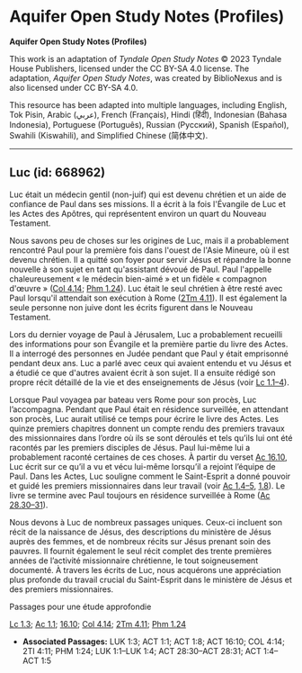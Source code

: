 # Aquifer Open Study Notes (Profiles)

**Aquifer Open Study Notes (Profiles)**

This work is an adaptation of *Tyndale Open Study Notes* © 2023 Tyndale House Publishers, licensed under the CC BY\-SA 4\.0 license. The adaptation, *Aquifer Open Study Notes*, was created by BiblioNexus and is also licensed under CC BY\-SA 4\.0\.

This resource has been adapted into multiple languages, including English, Tok Pisin, Arabic (عربي), French (Français), Hindi (हिंदी), Indonesian (Bahasa Indonesia), Portuguese (Português), Russian (Русский), Spanish (Español), Swahili (Kiswahili), and Simplified Chinese (简体中文).



--------------------------------

## Luc (id: 668962)

Luc était un médecin gentil (non\-juif) qui est devenu chrétien et un aide de confiance de Paul dans ses missions. Il a écrit à la fois l'Évangile de Luc et les Actes des Apôtres, qui représentent environ un quart du Nouveau Testament.

Nous savons peu de choses sur les origines de Luc, mais il a probablement rencontré Paul pour la première fois dans l'ouest de l'Asie Mineure, où il est devenu chrétien. Il a quitté son foyer pour servir Jésus et répandre la bonne nouvelle à son sujet en tant qu'assistant dévoué de Paul. Paul l'appelle chaleureusement « le médecin bien\-aimé » et un fidèle « compagnon d'œuvre » ([Col 4\.14](https://ref.ly/Col4:14); [Phm 1\.24](https://ref.ly/Phlm1:24)). Luc était le seul chrétien à être resté avec Paul lorsqu'il attendait son exécution à Rome ([2Tm 4\.11](https://ref.ly/2Tim4:11)). Il est également la seule personne non juive dont les écrits figurent dans le Nouveau Testament.

Lors du dernier voyage de Paul à Jérusalem, Luc a probablement recueilli des informations pour son Évangile et la première partie du livre des Actes. Il a interrogé des personnes en Judée pendant que Paul y était emprisonné pendant deux ans. Luc a parlé avec ceux qui avaient entendu et vu Jésus et a étudié ce que d'autres avaient écrit à son sujet. Il a ensuite rédigé son propre récit détaillé de la vie et des enseignements de Jésus (voir [Lc 1\.1–4](https://ref.ly/Luke1:1-Luke1:4)).

Lorsque Paul voyagea par bateau vers Rome pour son procès, Luc l’accompagna. Pendant que Paul était en résidence surveillée, en attendant son procès, Luc aurait utilisé ce temps pour écrire le livre des Actes. Les quinze premiers chapitres donnent un compte rendu des premiers travaux des missionnaires dans l’ordre où ils se sont déroulés et tels qu’ils lui ont été racontés par les premiers disciples de Jésus. Paul lui\-même lui a probablement raconté certaines de ces choses. À partir du verset [Ac 16\.10](https://ref.ly/Acts16:10), Luc écrit sur ce qu’il a vu et vécu lui\-même lorsqu’il a rejoint l’équipe de Paul. Dans les Actes, Luc souligne comment le Saint\-Esprit a donné pouvoir et guidé les premiers missionnaires dans leur travail (voir [Ac 1\.4–5](https://ref.ly/Acts1:4-Acts1:5), [1\.8](https://ref.ly/Acts1:8)). Le livre se termine avec Paul toujours en résidence surveillée à Rome ([Ac 28\.30–31](https://ref.ly/Acts28:30-Acts28:31)).

Nous devons à Luc de nombreux passages uniques. Ceux\-ci incluent son récit de la naissance de Jésus, des descriptions du ministère de Jésus auprès des femmes, et de nombreux récits sur Jésus prenant soin des pauvres. Il fournit également le seul récit complet des trente premières années de l’activité missionnaire chrétienne, le tout soigneusement documenté. À travers les écrits de Luc, nous acquérons une appréciation plus profonde du travail crucial du Saint\-Esprit dans le ministère de Jésus et des premiers missionnaires.

Passages pour une étude approfondie

[Lc 1\.3](https://ref.ly/Luke1:3); [Ac 1\.1](https://ref.ly/Acts1:1); [16\.10](https://ref.ly/Acts16:10); [Col 4\.14](https://ref.ly/Col4:14); [2Tm 4\.11](https://ref.ly/2Tim4:11); [Phm 1\.24](https://ref.ly/Phlm1:24)

* **Associated Passages:** LUK 1:3; ACT 1:1; ACT 1:8; ACT 16:10; COL 4:14; 2TI 4:11; PHM 1:24; LUK 1:1–LUK 1:4; ACT 28:30–ACT 28:31; ACT 1:4–ACT 1:5

